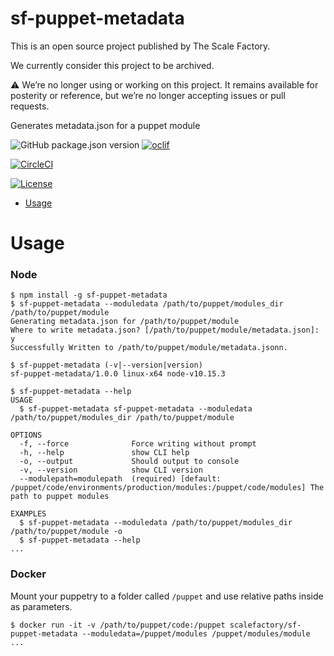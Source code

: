 sf-puppet-metadata
==================

This is an open source project published by The Scale Factory.

We currently consider this project to be archived.

:warning: We’re no longer using or working on this project. It remains available for posterity or reference, but we’re no longer accepting issues or pull requests.

Generates metadata.json for a puppet module

![GitHub package.json version](https://img.shields.io/github/package-json/v/ScaleFactory/sf-puppet-metadata.svg)
[![oclif](https://img.shields.io/badge/cli-oclif-brightgreen.svg)](https://oclif.io)
<!-- [![Version](https://img.shields.io/npm/v/sf-puppet-metadata.svg)](https://npmjs.org/package/sf-puppet-metadata) -->
[![CircleCI](https://circleci.com/gh/ScaleFactory/sf-puppet-metadata.svg?style=svg&circle-token=dcef9f0fac2d02df3c7a9900750b2b7d89f4064a)](https://circleci.com/gh/ScaleFactory/sf-puppet-metadata)
<!-- [![Downloads/week](https://img.shields.io/npm/dw/sf-puppet-metadata.svg)](https://npmjs.org/package/sf-puppet-metadata)
[![License](https://img.shields.io/npm/l/sf-puppet-metadata.svg)](https://github.com/ScaleFactory/sf-puppet-metadata/blob/master/package.json) -->
[![License](https://img.shields.io/badge/License-Apache%202.0-blue.svg)](https://opensource.org/licenses/Apache-2.0)

<!-- toc -->
* [Usage](#usage)
<!-- tocstop -->
# Usage
<!-- usage -->

### Node
```sh-session
$ npm install -g sf-puppet-metadata
$ sf-puppet-metadata --moduledata /path/to/puppet/modules_dir /path/to/puppet/module
Generating metadata.json for /path/to/puppet/module
Where to write metadata.json? [/path/to/puppet/module/metadata.json]: y
Successfully Written to /path/to/puppet/module/metadata.jsonn.

$ sf-puppet-metadata (-v|--version|version)
sf-puppet-metadata/1.0.0 linux-x64 node-v10.15.3

$ sf-puppet-metadata --help
USAGE
  $ sf-puppet-metadata sf-puppet-metadata --moduledata /path/to/puppet/modules_dir /path/to/puppet/module

OPTIONS
  -f, --force              Force writing without prompt
  -h, --help               show CLI help
  -o, --output             Should output to console
  -v, --version            show CLI version
  --modulepath=modulepath  (required) [default: /puppet/code/environments/production/modules:/puppet/code/modules] The path to puppet modules

EXAMPLES
  $ sf-puppet-metadata --moduledata /path/to/puppet/modules_dir /path/to/puppet/module -o
  $ sf-puppet-metadata --help
...
```

### Docker

Mount your puppetry to a folder called `/puppet` and use relative paths inside as parameters.
```sh-session
$ docker run -it -v /path/to/puppet/code:/puppet scalefactory/sf-puppet-metadata --moduledata=/puppet/modules /puppet/modules/module
...
```
<!-- usagestop -->
